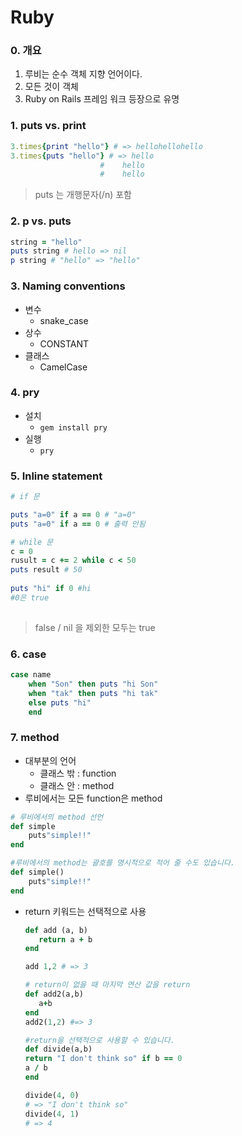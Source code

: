 # Ruby

### 0. 개요

1. 루비는 순수 객체 지향 언어이다.
2. 모든 것이 객체
3. Ruby on Rails 프레임 워크 등장으로 유명



### 1. puts vs. print

```ruby
3.times{print "hello"} # => hellohellohello
3.times{puts "hello"} # => hello
					#	 hello
					#	 hello 
```

> puts 는 개행문자(/n) 포함



### 2. p vs. puts

```ruby
string = "hello"
puts string # hello => nil
p string # "hello" => "hello"
```



### 3. Naming conventions

- 변수
  - snake_case
- 상수
  - CONSTANT
- 클래스
  - CamelCase



### 4. pry

- 설치
  - `gem install pry` 
- 실행
  - `pry`



### 5. Inline statement

```ruby
# if 문

puts "a=0" if a == 0 # "a=0"
puts "a=0" if a == 0 # 출력 안됨

# while 문
c = 0
rusult = c += 2 while c < 50
puts result # 50
    
puts "hi" if 0 #hi
#0은 true
 

```



> false / nil 을 제외한 모두는 true



### 6. case

```ruby
case name
    when "Son" then puts "hi Son"
    when "tak" then puts "hi tak"
    else puts "hi"
    end
```



### 7. method

- 대부분의 언어
  - 클래스 밖 : function
  - 클래스 안 : method
- 루비에서는 모든 function은 method

```ruby
# 루비에서의 method 선언
def simple
 	puts"simple!!"
end  

#루비에서의 method는 괄호를 명시적으로 적어 줄 수도 있습니다.
def simple()
 	puts"simple!!"
end 
```

- return 키워드는 선택적으로 사용

  ```ruby
  def add (a, b)
     return a + b
  end  
  
  add 1,2 # => 3
  
  # return이 없을 때 마지막 연산 값을 return
  def add2(a,b)
     a+b
  end  
  add2(1,2) #=> 3
  
  #return을 선택적으로 사용할 수 있습니다.
  def divide(a,b)
  return "I don't think so" if b == 0
  a / b
  end  
  
  divide(4, 0)
  # => "I don't think so"
  divide(4, 1)
  # => 4
  ```

  